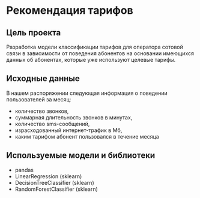 # Рекомендация тарифов

## Цель проекта 
Разработка модели классификации тарифов для оператора сотовой связи в зависимости от поведения абонентов на основании имеющихся данных об абонентах, которые уже используют целевые тарифы.  

## Исходные данные
В нашем распоряжении следующая информация о поведении пользователей за месяц: 
- количество звонков,
- суммарная длительность звонков в минутах,
- количество sms-сообщений,
- израсходованный интернет-трафик в Мб,
- каким тарифом абонент пользовался в течение месяца

## Используемые модели и библиотеки
- pandas
- LinearRegression (sklearn)
- DecisionTreeClassifier (sklearn)
- RandomForestClassifier (sklearn)